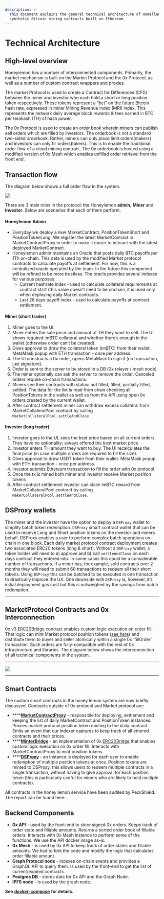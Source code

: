 ```yaml
---
description: >-
  This document explains the general technical architecture of Honellemon's
  synthetic Bitcoin mining contracts built on Ethereum.
---
```


# Technical Architecture

## **High-level overview**

Honeylemon has a number of interconnected components. Primarily, the market mechanism is built on the Market Protocol and the 0x Protocol, as well as a number of custom contract wrappers and proxies.

The market Protocol is used to create a Contract for Differences \(CFD\) between the miner and investor who each hold a short or long position token respectively. These tokens represent a “bet” on the future Bitcoin hash rate, expressed in miner Mining Revenue Index \(MRI\) Index. This represents the network daily average block rewards & fees earned in BTC per terahash \(TH\) of hash power.

The 0x Protocol is used to create an order book wherein miners can publish sell orders which are filled by investors. The orderbook is not a standard two-sided orderbook. Rather, miners can only place limit orders\(makers\) and investors can only fill orders\(takers\). This is to enable the traditional order flow of a cloud mining contract. The 0x orderbook is hosted using a modified version of 0x Mesh which enables unfilled order retrieval from the front end.

## **Transaction flow**

The diagram below shows a full order flow in the system.

![](https://lh5.googleusercontent.com/SzHftzXK_Bv6AAekJhuFZdbeBZtKyAVXFO-W2JyUCVwR8vd9FxVKaQlAZ7cgMxKfkODBbk4dVCcilQCMj6bn81qNbIWzU1Cn9jWStB45z3pbjpfSxjsyR_pIWaw2anX29Td1rLTB)

There are 3 main roles in the protocol: the Honeylemon **admin**, **Miner** and **Investor**. Below are scenarios that each of them perform.

#### **Honeylemon Admin**

- Everyday we deploy a new MarketContract, PositionTokenShort and PositionTokenLong. We register the latest MarketContract in MarketContractProxy in order to make it easier to interact with the latest deployed MarketContract.
- Honeylemon admin maintains an Oracle that posts daily BTC payoffs per 1Th on-chain. This data is used by the modified Market protocol contracts to calculate payoffs at settlement. For now, this is a centralized oracle operated by the team. In the future this component will be refined to be more trustless. The oracle provides several indexes for various purposes:
  - Current hashrate index - used to calculate collateral requirements at contract start \(this value doesn’t need to be onchain, it is used only when deploying daily Market contracts.
  - Last 28 days payoff index - used to calculate payoffs at contract settlement.

#### **Miner \(short trader\)**

1. Miner goes to the UI.
2. Miner enters the sale price and amount of TH they want to sell. The UI shows required imBTC collateral and whether there’s enough in the wallet \(otherwise order can’t be created\).
3. Gives approval to draw the collateral token \(imBTC\) from their wallet. MetaMask popup with ETH transaction - once per address.
4. The UI constructs a 0x order, opens MetaMask to sign it \(no transaction, just signature\).
5. Order is sent to the server to be stored in a DB \(0x relayer / mesh node\)
6. The miner optionally can ask the server to remove the order. Canceled orders require on-chain transactions.
7. Miners see their contracts with status: not filled, filled, partially filled, settled. The data for the list is read from chain checking all PositionTokens in the wallet as well as from the API using open 0x orders created by the current wallet.
8. After contract settlement miner can withdraw excess collateral from MarketCollateralPool contract by calling `MarketCollateralPool.settleAndClose`

#### **Investor \(long trader\)**

1. Investor goes to the UI, sees the best price based on all current orders. They have no optionality; always offered the best market price.
2. Investor enters TH amount they want to buy. The UI recalculates the final price \(in case multiple orders are required to fill the size\).
3. Gives approval to draw USDT token from their wallet. MetaMask popup with ETH transaction - once per address.
4. Investor submits Ethereum transaction to fill the order with 0x protocol
5. Once the tx is mined both miner and investor receive Market position tokens
6. After contract settlement investor can claim imBTC reward from MarketCollateralPool contract by calling `MakerCollateralPool.settleAndClose`.

## **DSProxy wallets**

The miner and the investor have the option to deploy a `DSProxy` wallet to simplify batch token redemption. `DSProxy` smart contract wallet that can be used to receive Long and Short position tokens on the investor and miners behalf. DSProxy enables a user to perform complex batch operations on-chain in one block. Each daily market protocol contract deployment creates two associated ERC20 tokens \(long & short\). Without a `DSProxy` wallet, a token holder will need to a\) approve and b\) call `settleAndClose` on each days contract they entered into. In some cases this could be a considerable number of transactions. If a miner has, for example, sold contracts over 2 months they will need to submit 60 transactions to redeem all their short tokens. Using `DSProxy` this can be batched to be executed in one transaction to drastically improve the UX. One downside with `DSProxy` is, however, it’s initial deployment gas cost but this is outweighed by the savings from batch redemption.

---

## **MarketProtocol Contracts and 0x Interconnection**

0x v3 [ERC20Bridge](https://github.com/0xProject/0x-protocol-specification/blob/master/asset-proxy/erc20-bridge-proxy.md#writing-an-erc20bridge-contract) contract enables custom logic execution on order fill. That logic can mint Market protocol position tokens \([see here](https://docs.marketprotocol.io/#minting-and-redemption)\) and distribute them to buyer and seller atomically within a single 0x ‘fillOrder’ transaction. Such orders are fully-compatible with the rest of 0x infrastructure and libraries. The diagram below shows the interconnection of all technical components in the system.

---

![](https://docs.google.com/drawings/u/0/d/ssjk9gFk0X4bTO1amEQ-abw/image?w=701&h=493&rev=574&ac=1&parent=1wJ6y9ilm7suwSymimne2WPdiwIj0rEUWC3Lf56o_VWQ)

---

## **Smart Contracts**

The custom smart contracts in the honey lemon system are now briefly discussed. Contracts outside of 0x protocol and Market protocol are:

- \*\*\*\*[**MarketContractProxy**](https://github.com/carboclan/dapp.honeylemon.market/blob/master/contracts/honeylemon/MarketContractProxy.sol) - responsible for deploying, settlement and keeping the list of daily MarketContract and PositionToken instances. Proxies market protocol position token minting to the daily contract. Emits an event that our indexer captures to keep track of all entered contracts and their prices.
- \*\*\*\*[**MinterBridge**](https://github.com/carboclan/dapp.honeylemon.market/blob/master/contracts/honeylemon/MinterBridge.sol) - an implementation of 0x [ERC20Bridge](https://github.com/0xProject/0x-protocol-specification/blob/master/asset-proxy/erc20-bridge-proxy.md#writing-an-erc20bridge-contract) that enables custom logic execution on 0x order fill. Interacts with MarketContractProxy to mint position tokens.
- \*\*\*\*[**DSProxy**](https://github.com/carboclan/dapp.honeylemon.market/blob/master/contracts/honeylemon/DSProxy.sol) - an instance is deployed for each user to enable redemption of multiple position tokens at once. Position tokens are minted to DSProxy, this allows users to redeem multiple contracts in a single transaction, without having to give approval for each position token \(this is particularly useful for miners who are likely to hold multiple contracts\).

All contracts in the honey lemon service have been audited by PeckShield. The report can be found here.

## **Backend Components**

- **0x API** - used by the front-end to store signed 0x orders. Keeps track of order state and fillable amounts. Returns a sorted order book of fillable orders. Interacts with 0x Mesh instance to perform some of the functions. We use the API docker image as-is.
- **0x Mesh** - is used by 0x API to keep track of order states and fillable amounts. We had to fork the code and modify the logic that calculates order fillable amount.
- **Graph Protocol node** - indexes on-chain events and provides a GraphQL API to query them. Is used by the front-end to get the list of current/expired contracts.
- **Postgres DB** - stores data for 0x API and the Graph Node.
- **IPFS node** - is used by the graph node.

**See** [**docker-compose**](https://github.com/carboclan/dapp.honeylemon.market/blob/master/docker/docker-compose-local.yml) **for details.**
